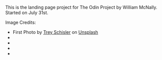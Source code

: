 This is the landing page project for The Odin Project by William McNally. Started on July 31st. 

Image Credits: 
- First Photo by <a href="https://unsplash.com/@treysch?utm_source=unsplash&utm_medium=referral&utm_content=creditCopyText">Trey Schisler</a> on <a href="https://unsplash.com/s/photos/rocket-league?utm_source=unsplash&utm_medium=referral&utm_content=creditCopyText">Unsplash</a>
-
-
-
-